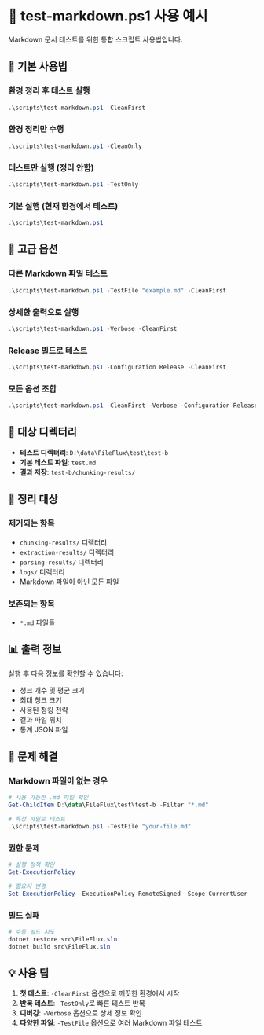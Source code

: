 # 📝 test-markdown.ps1 사용 예시

Markdown 문서 테스트를 위한 통합 스크립트 사용법입니다.

## 🎯 기본 사용법

### 환경 정리 후 테스트 실행
```powershell
.\scripts\test-markdown.ps1 -CleanFirst
```

### 환경 정리만 수행
```powershell
.\scripts\test-markdown.ps1 -CleanOnly
```

### 테스트만 실행 (정리 안함)
```powershell
.\scripts\test-markdown.ps1 -TestOnly
```

### 기본 실행 (현재 환경에서 테스트)
```powershell
.\scripts\test-markdown.ps1
```

## 🔧 고급 옵션

### 다른 Markdown 파일 테스트
```powershell
.\scripts\test-markdown.ps1 -TestFile "example.md" -CleanFirst
```

### 상세한 출력으로 실행
```powershell
.\scripts\test-markdown.ps1 -Verbose -CleanFirst
```

### Release 빌드로 테스트
```powershell
.\scripts\test-markdown.ps1 -Configuration Release -CleanFirst
```

### 모든 옵션 조합
```powershell
.\scripts\test-markdown.ps1 -CleanFirst -Verbose -Configuration Release -TestFile "custom.md"
```

## 📂 대상 디렉터리

- **테스트 디렉터리**: `D:\data\FileFlux\test\test-b`
- **기본 테스트 파일**: `test.md`
- **결과 저장**: `test-b/chunking-results/`

## 🧹 정리 대상

### 제거되는 항목
- `chunking-results/` 디렉터리
- `extraction-results/` 디렉터리  
- `parsing-results/` 디렉터리
- `logs/` 디렉터리
- Markdown 파일이 아닌 모든 파일

### 보존되는 항목
- `*.md` 파일들

## 📊 출력 정보

실행 후 다음 정보를 확인할 수 있습니다:

- 청크 개수 및 평균 크기
- 최대 청크 크기
- 사용된 청킹 전략
- 결과 파일 위치
- 통계 JSON 파일

## 🚨 문제 해결

### Markdown 파일이 없는 경우
```powershell
# 사용 가능한 .md 파일 확인
Get-ChildItem D:\data\FileFlux\test\test-b -Filter "*.md"

# 특정 파일로 테스트
.\scripts\test-markdown.ps1 -TestFile "your-file.md"
```

### 권한 문제
```powershell
# 실행 정책 확인
Get-ExecutionPolicy

# 필요시 변경
Set-ExecutionPolicy -ExecutionPolicy RemoteSigned -Scope CurrentUser
```

### 빌드 실패
```powershell
# 수동 빌드 시도
dotnet restore src\FileFlux.sln
dotnet build src\FileFlux.sln
```

## 💡 사용 팁

1. **첫 테스트**: `-CleanFirst` 옵션으로 깨끗한 환경에서 시작
2. **반복 테스트**: `-TestOnly`로 빠른 테스트 반복
3. **디버깅**: `-Verbose` 옵션으로 상세 정보 확인
4. **다양한 파일**: `-TestFile` 옵션으로 여러 Markdown 파일 테스트